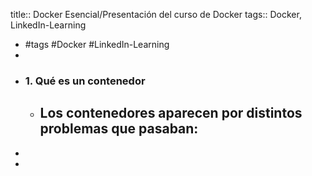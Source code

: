 title:: Docker Esencial/Presentación del curso de Docker
tags:: Docker, LinkedIn-Learning

- #tags #Docker #LinkedIn-Learning
-
- ### 1. Qué es un contenedor
	- Los contenedores aparecen por distintos problemas que pasaban:
		-
-
-
